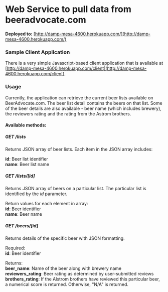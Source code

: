 Web Service to pull data from beeradvocate.com
========

**Deployed to:** [http://damp-mesa-4600.herokuapp.com/](http://damp-mesa-4600.herokuapp.com/)

### Sample Client Application ###

There is a very simple Javascript-based client application that is available at [http://damp-mesa-4600.herokuapp.com/client](http://damp-mesa-4600.herokuapp.com/client).

### Usage ###

Currently, the application can retrieve the current beer lists available on BeerAdvocate.com.  The beer list detail contains the beers on that list.  Some of the beer details are also available - beer name (which includes brewery), the reviewers rating and the rating from the Astrom brothers.

#### Available methods: ####

##### GET /lists  
Returns JSON array of beer lists.  Each item in the JSON array includes:

**id**: Beer list identifier  
**name**: Beer list name  

##### GET /lists/[id]   
Returns JSON array of beers on a particular list.  The particular list is identified by the *id* parameter.

Return values for each element in array:  
**id**: Beer identifier  
**name**: Beer name  

##### GET /beers/[id]   
Returns details of the specific beer with JSON formatting.

Required:  
**id**: Beer identifier  

Returns:  
**beer_name**: Name of the beer along with brewery name  
**reviewers_rating**: Beer rating as determined by user-submitted reviews  
**brothers_rating**: If the Alstrom brothers have reviewed this particular beer, a numerical score is returned.  Otherwise, "N/A" is returned.

